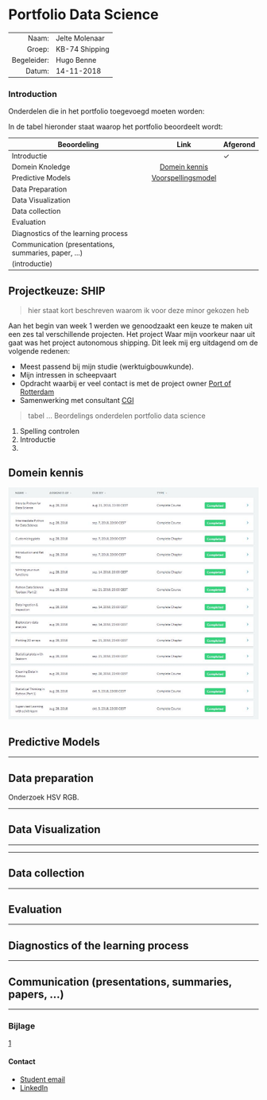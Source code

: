 # Portfolio Data Science

|  | |
| ---: | :--- |
| Naam:         | Jelte Molenaar    |
| Groep:        | KB-74 Shipping    |
| Begeleider:   | Hugo Benne        |
| Datum:        | 14-11-2018        |



### Introduction
Onderdelen die in het portfolio toegevoegd moeten worden:

In de tabel hieronder staat waarop het portfolio beoordeelt wordt:

|Beoordeling|Link| Afgerond | 
|------|:------:| ---- |
|Introductie |  | ✓ | 
|Domein Knoledge | [Domein kennis](portfolio.md#domein-kennis) | |
|Predictive Models| [Voorspellingsmodel]() | |
|Data Preparation|  | | 
|Data Visualization|  | | 
|Data collection| |
|Evaluation|  | | 
|Diagnostics of the learning process | |
| Communication (presentations, summaries, paper, ...)
(introductie) | | 

## Projectkeuze: SHIP
> hier staat kort beschreven waarom ik voor deze minor gekozen heb 
>
Aan het begin van week 1 werden we genoodzaakt een keuze te maken uit een zes tal verschillende projecten. Het project
Waar mijn voorkeur naar uit gaat was het project autonomous shipping. Dit leek mij erg uitdagend om de volgende redenen:
- Meest passend bij mijn studie (werktuigbouwkunde).
- Mijn intressen in scheepvaart
- Opdracht waarbij er veel contact is met de project owner [Port of Rotterdam](https://www.portofrotterdam.com/nl)
- Samenwerking met consultant [CGI](https://www.cginederland.nl/)

> tabel ... Beordelings onderdelen portfolio data science
>


1. Spelling controlen
2. Introductie
3.  

## Domein kennis

![datacamp_courses](/Jelte/bijlage/datacamp_courses.jpg)



## Predictive Models


___

## Data preparation


Onderzoek HSV RGB.

___

## Data Visualization

___



___
## Data collection

___
## Evaluation


___
## Diagnostics of the learning process

___
## Communication (presentations, summaries, papers, ...)


___
### Bijlage
[1](https://papers.nips.cc/paper/4824-imagenet-classification-with-deep-convolutional-neural-networks.pdf)


#### Contact

- [Student email](15084302student.hhs.nl)
- [LinkedIn](https://www.linkedin.com/in/jeltemolenaar/) 
